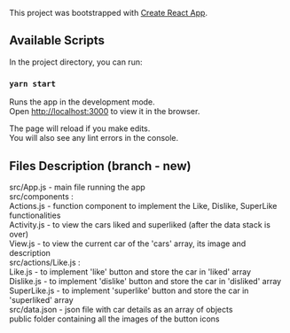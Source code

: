 This project was bootstrapped with [Create React App](https://github.com/facebook/create-react-app).

## Available Scripts

In the project directory, you can run:

### `yarn start`

Runs the app in the development mode.<br />
Open [http://localhost:3000](http://localhost:3000) to view it in the browser.

The page will reload if you make edits.<br />
You will also see any lint errors in the console.

## Files Description (branch - new)

src/App.js - main file running the app <br />
src/components : <br />
     Actions.js - function component to implement the Like, Dislike, SuperLike functionalities <br />
     Activity.js - to view the cars liked and superliked (after the data stack is over) <br />
     View.js - to view the current car of the 'cars' array, its image and description <br />
src/actions/Like.js : <br />
     Like.js - to implement 'like' button and store the car in 'liked' array <br />
     Dislike.js - to implement 'dislike' button and store the car in 'disliked' array <br />
     SuperLike.js - to implement 'superlike' button and store the car in 'superliked' array <br />
src/data.json - json file with car details as an array of objects <br />
public folder containing all the images of the button icons